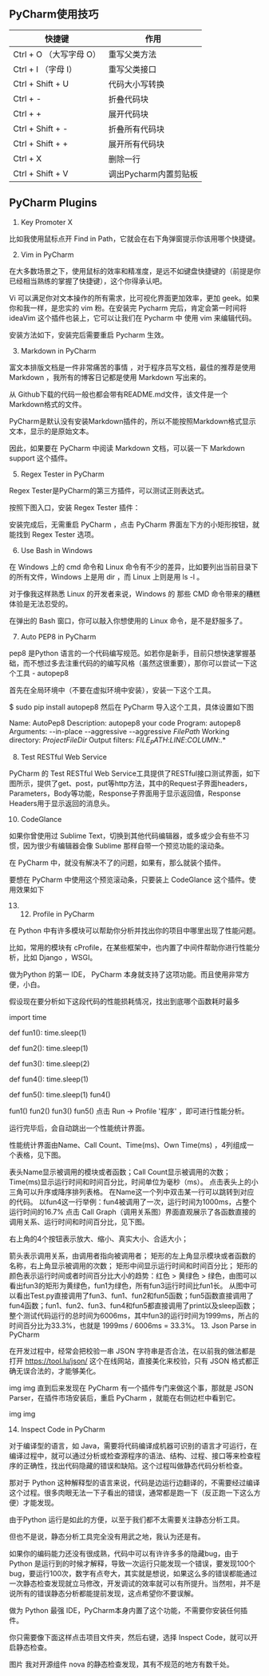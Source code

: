 ## PyCharm使用技巧



| 快捷键                  | 作用         |
| ----------------------- | ------------ |
| Ctrl + O （大写字母 O） | 重写父类方法 |
|Ctrl + I （字母 I）|  重写父类接口|
|Ctrl + Shift + U   | 代码大小写转换|
|Ctrl + - | 折叠代码块 |
|Ctrl + + | 展开代码块 |
|Ctrl + Shift + - | 折叠所有代码块|
|Ctrl + Shift + + | 展开所有代码块|
|Ctrl + X | 删除一行 |
|Ctrl + Shift + V|调出Pycharm内置剪贴板|



## PyCharm Plugins

1. Key Promoter X

比如我使用鼠标点开 Find in Path，它就会在右下角弹窗提示你该用哪个快捷键。

2. Vim in PyCharm

在大多数场景之下，使用鼠标的效率和精准度，是远不如键盘快捷键的（前提是你已经相当熟练的掌握了快捷键），这个你得承认吧。

Vi 可以满足你对文本操作的所有需求，比可视化界面更加效率，更加 geek。如果你和我一样，是忠实的 vim 粉。在安装完 Pycharm 完后，肯定会第一时间将 ideaVim 这个插件也装上，它可以让我们在 Pycharm 中 使用 vim 来编辑代码。

安装方法如下，安装完后需要重启 Pycharm 生效。

3. Markdown in PyCharm

富文本排版文档是一件非常痛苦的事情 ，对于程序员写文档，最佳的推荐是使用 Markdown ，我所有的博客日记都是使用 Markdown 写出来的。

从 Github下载的代码一般也都会带有README.md文件，该文件是一个Markdown格式的文件。

PyCharm是默认没有安装Markdown插件的，所以不能按照Markdown格式显示文本，显示的是原始文本。

因此，如果要在 PyCharm 中阅读 Markdown 文档，可以装一下 Markdown support 这个插件。


5. Regex Tester in PyCharm

Regex Tester是PyCharm的第三方插件，可以测试正则表达式。

按照下图入口，安装 Regex Tester 插件：


安装完成后，无需重启 PyCharm ，点击  PyCharm  界面左下方的小矩形按钮，就能找到 Regex Tester 选项。

6. Use Bash in Windows

在 Windows 上的 cmd 命令和 Linux 命令有不少的差异，比如要列出当前目录下的所有文件，Windows 上是用 dir ，而 Linux 上则是用 ls -l 。

对于像我这样熟悉 Linux 的开发者来说，Windows 的 那些 CMD 命令带来的糟糕体验是无法忍受的。

在弹出的 Bash 窗口，你可以敲入你想使用的 Linux 命令，是不是舒服多了。

7. Auto PEP8 in PyCharm

pep8 是Python 语言的一个代码编写规范。如若你是新手，目前只想快速掌握基础，而不想过多去注重代码的的编写风格（虽然这很重要），那你可以尝试一下这个工具 - autopep8

首先在全局环境中（不要在虚拟环境中安装），安装一下这个工具。

$ sudo pip install autopep8
然后在 PyCharm 导入这个工具，具体设置如下图

Name: AutoPep8
Description: autopep8 your code
Program: autopep8
Arguments: --in-place --aggressive --aggressive $FilePath$
Working directory: $ProjectFileDir$
Output filters: $FILE_PATH$\:$LINE$\:$COLUMN$\:.*

8. Test RESTful Web Service

PyCharm 的 Test RESTful Web Service工具提供了RESTful接口测试界面，如下图所示，提供了get、post，put等http方法，其中的Request子界面headers，Parameters，Body等功能，Response子界面用于显示返回值，Response Headers用于显示返回的消息头。

10. CodeGlance

如果你曾使用过 Sublime Text，切换到其他代码编辑器，或多或少会有些不习惯，因为很少有编辑器会像 Sublime 那样自带一个预览功能的滚动条。

在 PyCharm 中，就没有解决不了的问题，如果有，那么就装个插件。

要想在 PyCharm 中使用这个预览滚动条，只要装上 CodeGlance 这个插件。使用效果如下

13. 12. Profile in PyCharm

在 Python 中有许多模块可以帮助你分析并找出你的项目中哪里出现了性能问题。

比如，常用的模块有 cProfile，在某些框架中，也内置了中间件帮助你进行性能分析，比如 Django ，WSGI。

做为Python 的第一 IDE， PyCharm 本身就支持了这项功能。而且使用非常方便，小白。

假设现在要分析如下这段代码的性能损耗情况，找出到底哪个函数耗时最多

import time

def fun1():
    time.sleep(1)

def fun2():
    time.sleep(1)

def fun3():
    time.sleep(2)

def fun4():
    time.sleep(1)

def fun5():
    time.sleep(1)
    fun4()

fun1()
fun2()
fun3()
fun5()
点击 Run -> Profile '程序' ，即可进行性能分析。


运行完毕后，会自动跳出一个性能统计界面。


性能统计界面由Name、Call Count、Time(ms)、Own Time(ms) ，4列组成一个表格，见下图。

表头Name显示被调用的模块或者函数；Call Count显示被调用的次数；Time(ms)显示运行时间和时间百分比，时间单位为毫秒（ms）。
点击表头上的小三角可以升序或降序排列表格。
在Name这一个列中双击某一行可以跳转到对应的代码。
以fun4这一行举例：fun4被调用了一次，运行时间为1000ms，占整个运行时间的16.7%
点击 Call Graph（调用关系图）界面直观展示了各函数直接的调用关系、运行时间和时间百分比，见下图。


右上角的4个按钮表示放大、缩小、真实大小、合适大小；

箭头表示调用关系，由调用者指向被调用者；
矩形的左上角显示模块或者函数的名称，右上角显示被调用的次数；
矩形中间显示运行时间和时间百分比；
矩形的颜色表示运行时间或者时间百分比大小的趋势：红色 > 黄绿色 > 绿色，由图可以看出fun3的矩形为黄绿色，fun1为绿色，所有fun3运行时间比fun1长。
从图中可以看出Test.py直接调用了fun3、fun1、fun2和fun5函数；fun5函数直接调用了fun4函数；fun1、fun2、fun3、fun4和fun5都直接调用了print以及sleep函数；整个测试代码运行的总时间为6006ms，其中fun3的运行时间为1999ms，所占的时间百分比为33.3%，也就是 1999ms /  6006ms = 33.3%。
13. Json Parse in PyCharm

在开发过程中，经常会把校验一串 JSON 字符串是否合法，在以前我的做法都是打开 https://tool.lu/json/ 这个在线网站，直接美化来校验，只有 JSON 格式都正确无误合法的，才能够美化。

img
img
直到后来发现在 PyCharm 有一个插件专门来做这个事，那就是 JSON Parser，在插件市场安装后，重启 PyCharm ，就能在右侧边栏中看到它。

img
img


14. Inspect Code in PyCharm

对于编译型的语言，如 Java，需要将代码编译成机器可识别的语言才可运行，在编译过程中，就可以通过分析或检查源程序的语法、结构、过程、接口等来检查程序的正确性，找出代码隐藏的错误和缺陷。这个过程叫做静态代码分析检查。

那对于 Python 这种解释型的语言来说，代码是边运行边翻译的，不需要经过编译这个过程。很多肉眼无法一下子看出的错误，通常都是跑一下（反正跑一下这么方便）才能发现。

由于Python 运行是如此的方便，以至于我们都不太需要关注静态分析工具。

但也不是说，静态分析工具完全没有用武之地，我认为还是有。

如果你的编码能力还没有很成熟，代码中可以有许许多多的隐藏bug，由于 Python 是运行到的时候才解释，导致一次运行只能发现一个错误，要发现100个bug，要运行100次，数字有点夸大，其实就是想说，如果这么多的错误都能通过一次静态检查发现就立马修改，开发调试的效率就可以有所提升。当然啦，并不是说所有的错误静态分析都能提前发现，这点希望你不要误解。

做为 Python 最强 IDE，PyCharm本身内置了这个功能，不需要你安装任何插件。

你只需要像下面这样点击项目文件夹，然后右键，选择 Inspect Code，就可以开启静态检查。

图片
我对开源组件 nova 的静态检查发现，其有不规范的地方有数千处。

